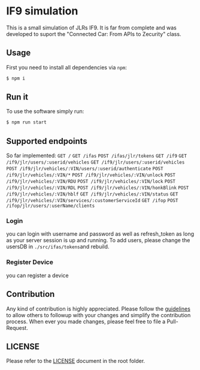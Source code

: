 # IF9 simulation
This is a small simulation of JLRs IF9. It is far from complete and was developed to suport the "Connected Car: From APIs to Zecurity" class.

## Usage

First you need to install all dependencies via `npm`:

```bash
$ npm i
```

## Run it

To use the software simply run:

```bash
$ npm run start
```

## Supported endpoints

So far implemented:
`GET /`
`GET /ifas`
`POST /ifas/jlr/tokens`
`GET /if9`
`GET /if9/jlr/users/:userid/vehicles`
`GET /if9/jlr/users/:userid/vehicles`
`POST /if9/jlr/vehicles/:VIN/users/:userid/authenticate`
`POST /if9/jlr/vehicles/:VIN/*`
`POST /if9/jlr/vehicles/:VIN/unlock`
`POST /if9/jlr/vehicles/:VIN/RDU`
`POST /if9/jlr/vehicles/:VIN/lock`
`POST /if9/jlr/vehicles/:VIN/RDL`
`POST /if9/jlr/vehicles/:VIN/honkBlink`
`POST /if9/jlr/vehicles/:VIN/hblf`
`GET /if9/jlr/vehicles/:VIN/status`
`GET /if9/jlr/vehicles/:VIN/services/:customerServiceId`
`GET /ifop`
`POST /ifop/jlr/users/:userName/clients`

### Login
you can login with username and password as well as refresh_token as long as your server session is up and running.
To add users, please change the usersDB in `./src/ifas/tokens`and rebuild.

### Register Device
you can register a device

## Contribution

Any kind of contribution is highly appreciated. Please follow the [guidelines](CONTRIBUTION.md) to allow others to followup with your changes and simplify the contribution process. When ever you made changes, please feel free to file a Pull-Request.

## LICENSE

Please refer to the [LICENSE](LICENSE) document in the root folder.
